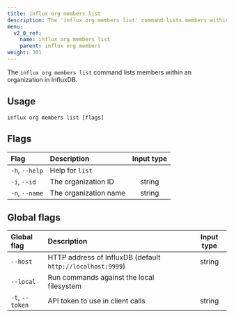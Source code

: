 ```yaml
---
title: influx org members list
description: The 'influx org members list' command lists members within an organization in InfluxDB.
menu:
  v2_0_ref:
    name: influx org members list
    parent: influx org members
weight: 301
---
```


The `influx org members list` command lists members within an organization in InfluxDB.

## Usage
```
influx org members list [flags]
```

## Flags
| Flag           | Description           | Input type  |
|:----           |:-----------           |:----------: |
| `-h`, `--help` | Help for `list`       |             |
| `-i`, `--id`   | The organization ID   | string      |
| `-n`, `--name` | The organization name | string      |

## Global flags
| Global flag     | Description                                                | Input type |
|:-----------     |:-----------                                                |:----------:|
| `--host`        | HTTP address of InfluxDB (default `http://localhost:9999`) | string     |
| `--local`       | Run commands against the local filesystem                  |            |
| `-t`, `--token` | API token to use in client calls                           | string     |
